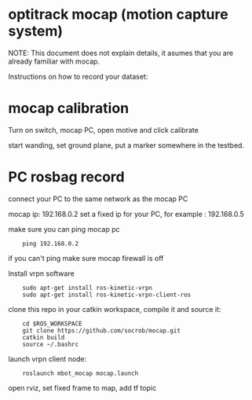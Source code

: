 optitrack mocap (motion capture system)
===

NOTE: This document does not explain details, it asumes that you are already familiar with mocap.

Instructions on how to record your dataset:

mocap calibration
===

Turn on switch, mocap PC, open motive and click calibrate

start wanding, set ground plane, put a marker somewhere in the testbed.


PC rosbag record
===

connect your PC to the same network as the mocap PC

mocap ip: 192.168.0.2
set a fixed ip for your PC, for example : 192.168.0.5

make sure you can ping mocap pc

        ping 192.168.0.2

if you can't ping make sure mocap firewall is off

Install vrpn software

        sudo apt-get install ros-kinetic-vrpn
        sudo apt-get install ros-kinetic-vrpn-client-ros

clone this repo in your catkin workspace, compile it and source it:

        cd $ROS_WORKSPACE
        git clone https://github.com/socrob/mocap.git
        catkin build
        source ~/.bashrc
        
launch vrpn client node:

        roslaunch mbot_mocap mocap.launch

open rviz, set fixed frame to map, add tf topic
